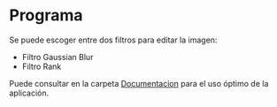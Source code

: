 # Programa
Se puede escoger entre dos filtros para editar la imagen: 
* Filtro Gaussian Blur
* Filtro Rank

Puede consultar en la carpeta [Documentacion](https://github.com/FabAstorga06/Filtros-para-Imagenes/tree/master/Documentacion "Documentacion") para el uso óptimo de la aplicación. 

